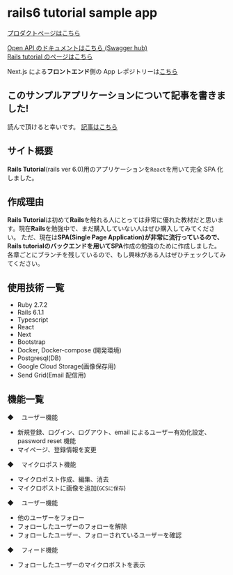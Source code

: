 # rails6 tutorial sample app

[プロダクトページはこちら](https://rails-tutorial.vercel.app/)
<br>

[Open API のドキュメントはこちら (Swagger hub)](https://app.swaggerhub.com/apis/takaya787/rails-tutorial-api/1.0.0)
<br>
[Rails tutorial のページはこちら](https://railstutorial.jp/chapters/beginning?version=6.0)

Next.js による**フロントエンド**側の App レポジトリーは[こちら](https://github.com/takaya787/tut_frontend)

## このサンプルアプリケーションについて記事を書きました!

読んで頂けると幸いです。
[記事はこちら](https://qiita.com/takaya787/items/86e0ee24b2e148a755fe)

## サイト概要

**Rails Tutorial**(rails ver 6.0)用のアプリケーションを`React`を用いて完全 SPA 化しました。

## 作成理由

**Rails Tutorial**は初めて**Rails**を触れる人にとっては非常に優れた教材だと思います。現在**Rails**を勉強中で、まだ購入していない人はぜひ購入してみてください。
ただ、現在は**SPA(Single Page Application)**が非常に流行っているので、**Rails tutorial**のバックエンドを用いて**SPA**作成の勉強のために作成しました。
各章ごとにブランチを残しているので、もし興味がある人はぜひチェックしてみてください。

## 使用技術 一覧

- Ruby 2.7.2
- Rails 6.1.1
- Typescript
- React
- Next
- Bootstrap
- Docker, Docker-compose (開発環境)
- Postgresql(DB)
- Google Cloud Storage(画像保存用)
- Send Grid(Email 配信用)

## 機能一覧

◆ 　ユーザー機能

- 新規登録、ログイン、ログアウト、email によるユーザー有効化設定、password reset 機能
- マイページ、登録情報を変更

◆ 　マイクロポスト機能

- マイクロポスト作成、編集、消去
- マイクロポストに画像を追加(`GCSに保存`)

◆ 　ユーザー機能

- 他のユーザーをフォロー
- フォローしたユーザーのフォローを解除
- フォローしたユーザー、フォローされているユーザーを確認

◆ 　フィード機能

- フォローしたユーザーのマイクロポストを表示
